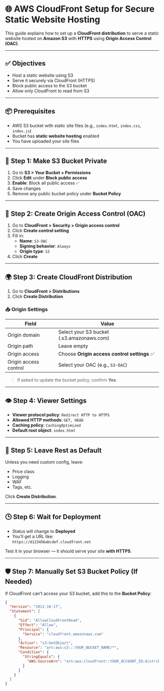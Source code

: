 # 🌐 AWS CloudFront Setup for Secure Static Website Hosting

This guide explains how to set up a **CloudFront distribution** to serve a static website hosted on **Amazon S3** with **HTTPS** using **Origin Access Control (OAC)**.

---

## ✅ Objectives

- Host a static website using S3
- Serve it securely via CloudFront (HTTPS)
- Block public access to the S3 bucket
- Allow only CloudFront to read from S3

---

## 📦 Prerequisites

- AWS S3 bucket with static site files (e.g., `index.html`, `index.css`, `index.js`)
- Bucket has **static website hosting** enabled
- You have uploaded your site files

---

## 🔐 Step 1: Make S3 Bucket Private

1. Go to **S3 > Your Bucket > Permissions**
2. Click **Edit** under **Block public access**
3. **Enable**: Block all public access ✅
4. Save changes
5. Remove any public bucket policy under **Bucket Policy**

---

## 🔧 Step 2: Create Origin Access Control (OAC)

1. Go to **CloudFront > Security > Origin access control**
2. Click **Create control setting**
3. Fill in:
   - **Name**: `S3-OAC`
   - **Signing behavior**: `Always`
   - **Origin type**: `S3`
4. Click **Create**

---

## 🌍 Step 3: Create CloudFront Distribution

1. Go to **CloudFront > Distributions**
2. Click **Create Distribution**

### 📥 Origin Settings

| Field             | Value                               |
|------------------|-------------------------------------|
| Origin domain     | Select your S3 bucket (.s3.amazonaws.com) |
| Origin path       | Leave empty                         |
| Origin access     | Choose **Origin access control settings** ✅ |
| Origin access control | Select your OAC (e.g., `S3-OAC`) |

> If asked to update the bucket policy, confirm **Yes**.

---

## 👁 Step 4: Viewer Settings

- **Viewer protocol policy**: `Redirect HTTP to HTTPS`
- **Allowed HTTP methods**: `GET, HEAD`
- **Caching policy**: `CachingOptimized`
- **Default root object**: `index.html`

---

## 💸 Step 5: Leave Rest as Default

Unless you need custom config, leave:

- Price class
- Logging
- WAF
- Tags, etc.

Click **Create Distribution**.

---

## 🕒 Step 6: Wait for Deployment

- Status will change to **Deployed**
- You’ll get a URL like:  
  `https://d123456abcdef.cloudfront.net`

Test it in your browser — it should serve your site **with HTTPS**.

---

## 🛡 Step 7: Manually Set S3 Bucket Policy (If Needed)

If CloudFront can’t access your S3 bucket, add this to the **Bucket Policy**:

```json
{
  "Version": "2012-10-17",
  "Statement": [
    {
      "Sid": "AllowCloudFrontRead",
      "Effect": "Allow",
      "Principal": {
        "Service": "cloudfront.amazonaws.com"
      },
      "Action": "s3:GetObject",
      "Resource": "arn:aws:s3:::YOUR_BUCKET_NAME/*",
      "Condition": {
        "StringEquals": {
          "AWS:SourceArn": "arn:aws:cloudfront::YOUR_ACCOUNT_ID:distribution/YOUR_CLOUDFRONT_ID"
        }
      }
    }
  ]
}

